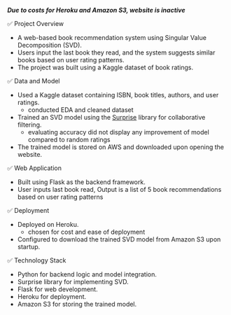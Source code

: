 ***Due to costs for Heroku and Amazon S3, website is inactive***

✅ Project Overview

- A web-based book recommendation system using Singular Value Decomposition (SVD).
- Users input the last book they read, and the system suggests similar books based on user rating patterns.
- The project was built using a Kaggle dataset of book ratings.

✅ Data and Model

- Used a Kaggle dataset containing ISBN, book titles, authors, and user ratings.
  - conducted EDA and cleaned dataset
- Trained an SVD model using the [Surprise](https://surpriselib.com/) library for collaborative filtering.
  - evaluating accuracy did not display any improvement of model compared to random ratings
- The trained model is stored on AWS and downloaded upon opening the website.

✅ Web Application

- Built using Flask as the backend framework.
- User inputs last book read, Output is a list of 5 book recommendations based on user rating patterns

✅ Deployment

- Deployed on Heroku.
  - chosen for cost and ease of deployment
- Configured to download the trained SVD model from Amazon S3 upon startup.

✅ Technology Stack

- Python for backend logic and model integration.
- Surprise library for implementing SVD.
- Flask for web development.
- Heroku for deployment.
- Amazon S3 for storing the trained model.
